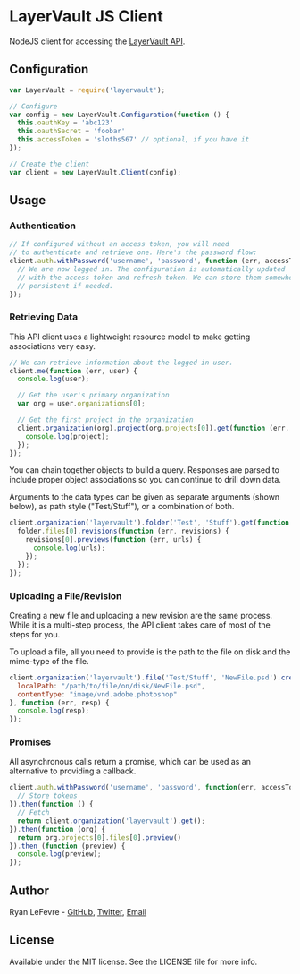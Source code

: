 # LayerVault JS Client

NodeJS client for accessing the [LayerVault API](https://developers.layervault.com).

## Configuration

``` js
var LayerVault = require('layervault');

// Configure
var config = new LayerVault.Configuration(function () {
  this.oauthKey = 'abc123'
  this.oauthSecret = 'foobar'
  this.accessToken = 'sloths567' // optional, if you have it
});

// Create the client
var client = new LayerVault.Client(config);
```

## Usage

### Authentication

``` js
// If configured without an access token, you will need
// to authenticate and retrieve one. Here's the password flow:
client.auth.withPassword('username', 'password', function (err, accessToken, refreshToken) {
  // We are now logged in. The configuration is automatically updated
  // with the access token and refresh token. We can store them somewhere
  // persistent if needed.
});
```

### Retrieving Data

This API client uses a lightweight resource model to make getting associations very easy.

``` js
// We can retrieve information about the logged in user.
client.me(function (err, user) {
  console.log(user);

  // Get the user's primary organization
  var org = user.organizations[0];

  // Get the first project in the organization
  client.organization(org).project(org.projects[0]).get(function (err, project) {
    console.log(project);
  });
});
```

You can chain together objects to build a query. Responses are parsed to include proper object associations so you can continue to drill down data.

Arguments to the data types can be given as separate arguments (shown below), as path style ("Test/Stuff"), or a combination of both.

``` js
client.organization('layervault').folder('Test', 'Stuff').get(function (err, folder) {
  folder.files[0].revisions(function (err, revisions) {
    revisions[0].previews(function (err, urls) {
      console.log(urls);
    });
  });
});
```

### Uploading a File/Revision

Creating a new file and uploading a new revision are the same process. While it is a multi-step process, the API client takes care of most of the steps for you.

To upload a file, all you need to provide is the path to the file on disk and the mime-type of the file.

``` js
client.organization('layervault').file('Test/Stuff', 'NewFile.psd').create({
  localPath: "/path/to/file/on/disk/NewFile.psd",
  contentType: "image/vnd.adobe.photoshop"
}, function (err, resp) {
  console.log(resp);
});
```

### Promises

All asynchronous calls return a promise, which can be used as an alternative to providing a callback.

``` js
client.auth.withPassword('username', 'password', function(err, accessToken, refreshToken) {
  // Store tokens
}).then(function () {
  // Fetch 
  return client.organization('layervault').get();
}).then(function (org) {
  return org.projects[0].files[0].preview()
}).then (function (preview) {
  console.log(preview);
});
```

## Author

Ryan LeFevre - [GitHub](https://github.com/meltingice), [Twitter](https://twitter.com/meltingice), [Email](mailto:ryan@layervault.com)

## License

Available under the MIT license. See the LICENSE file for more info.
